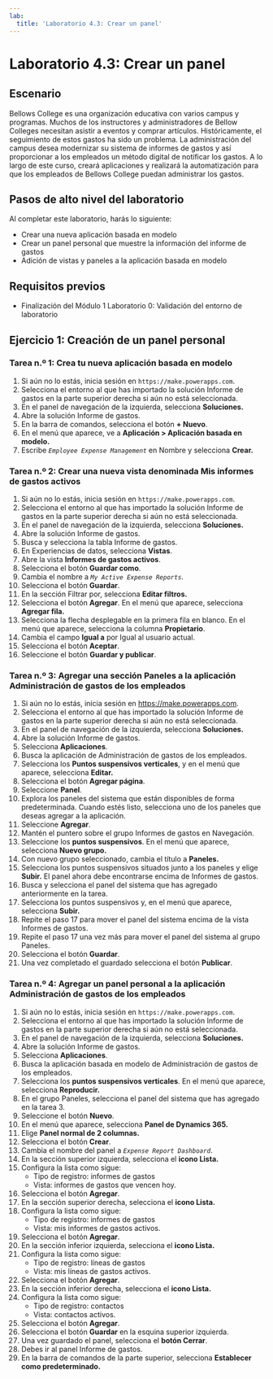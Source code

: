 ```yaml
---
lab:
  title: 'Laboratorio 4.3: Crear un panel'
---
```


# Laboratorio 4.3: Crear un panel 

## Escenario
Bellows College es una organización educativa con varios campus y programas. Muchos de los instructores y administradores de Bellow Colleges necesitan asistir a eventos y comprar artículos. Históricamente, el seguimiento de estos gastos ha sido un problema.
La administración del campus desea modernizar su sistema de informes de gastos y así proporcionar a los empleados un método digital de notificar los gastos.
A lo largo de este curso, creará aplicaciones y realizará la automatización para que los empleados de Bellows College puedan administrar los gastos.

## Pasos de alto nivel del laboratorio
Al completar este laboratorio, harás lo siguiente:
- Crear una nueva aplicación basada en modelo
- Crear un panel personal que muestre la información del informe de gastos
- Adición de vistas y paneles a la aplicación basada en modelo

## Requisitos previos
- Finalización del Módulo 1 Laboratorio 0: Validación del entorno de laboratorio

## Ejercicio 1: Creación de un panel personal

### Tarea n.º 1: Crea tu nueva aplicación basada en modelo
1. Si aún no lo estás, inicia sesión en `https://make.powerapps.com`.
2. Selecciona el entorno al que has importado la solución Informe de gastos en la parte superior derecha si aún no está seleccionada.
3. En el panel de navegación de la izquierda, selecciona **Soluciones.**
4. Abre la solución Informe de gastos.
5. En la barra de comandos, selecciona el botón **+ Nuevo**.
6. En el menú que aparece, ve a **Aplicación > Aplicación basada en modelo.**
7. Escribe *`Employee Expense Management`* en Nombre y selecciona **Crear.**

### Tarea n.º 2: Crear una nueva vista denominada Mis informes de gastos activos
1. Si aún no lo estás, inicia sesión en `https://make.powerapps.com`.
2. Selecciona el entorno al que has importado la solución Informe de gastos en la parte superior derecha si aún no está seleccionada.
3. En el panel de navegación de la izquierda, selecciona **Soluciones.**
4. Abre la solución Informe de gastos.
5. Busca y selecciona la tabla Informe de gastos.
6. En Experiencias de datos, selecciona **Vistas**.
7. Abre la vista **Informes de gastos activos**.
8. Selecciona el botón **Guardar como**.
9. Cambia el nombre a *`My Active Expense Reports`*.
10. Selecciona el botón **Guardar**.
11. En la sección Filtrar por, selecciona **Editar filtros.**
12. Selecciona el botón **Agregar**. En el menú que aparece, selecciona **Agregar fila.**
13. Selecciona la flecha desplegable en la primera fila en blanco. En el menú que aparece, selecciona la columna **Propietario**.
14. Cambia el campo **Igual a** por Igual al usuario actual.
15. Selecciona el botón **Aceptar**.
16. Seleccione el botón **Guardar y publicar**.

### Tarea n.º 3: Agregar una sección Paneles a la aplicación Administración de gastos de los empleados
1. Si aún no lo estás, inicia sesión en https://make.powerapps.com.
2. Selecciona el entorno al que has importado la solución Informe de gastos en la parte superior derecha si aún no está seleccionada.
3. En el panel de navegación de la izquierda, selecciona **Soluciones.**
4. Abre la solución Informe de gastos.
5. Selecciona **Aplicaciones**.
6. Busca la aplicación de Administración de gastos de los empleados.
7. Selecciona los **Puntos suspensivos verticales**, y en el menú que aparece, selecciona **Editar.**
8. Selecciona el botón **Agregar página**.
9. Seleccione **Panel**.
10. Explora los paneles del sistema que están disponibles de forma predeterminada. Cuando estés listo, selecciona uno de los paneles que deseas agregar a la aplicación.
11. Seleccione **Agregar**.
12. Mantén el puntero sobre el grupo Informes de gastos en Navegación.
13. Seleccione los **puntos suspensivos**. En el menú que aparece, selecciona **Nuevo grupo.**
14. Con nuevo grupo seleccionado, cambia el título a **Paneles.**
15. Selecciona los puntos suspensivos situados junto a los paneles y elige **Subir.** El panel ahora debe encontrarse encima de Informes de gastos.
16. Busca y selecciona el panel del sistema que has agregado anteriormente en la tarea.
17. Selecciona los puntos suspensivos y, en el menú que aparece, selecciona **Subir.**
18. Repite el paso 17 para mover el panel del sistema encima de la vista Informes de gastos.
19. Repite el paso 17 una vez más para mover el panel del sistema al grupo Paneles.
20. Selecciona el botón **Guardar**.
21. Una vez completado el guardado selecciona el botón **Publicar**.

### Tarea n.º 4: Agregar un panel personal a la aplicación Administración de gastos de los empleados
1. Si aún no lo estás, inicia sesión en `https://make.powerapps.com`.
2. Selecciona el entorno al que has importado la solución Informe de gastos en la parte superior derecha si aún no está seleccionada.
3. En el panel de navegación de la izquierda, selecciona **Soluciones.**
4. Abre la solución Informe de gastos.
5. Selecciona **Aplicaciones**.
6. Busca la aplicación basada en modelo de Administración de gastos de los empleados.
7. Selecciona los **puntos suspensivos verticales**. En el menú que aparece, selecciona **Reproducir.**
8. En el grupo Paneles, selecciona el panel del sistema que has agregado en la tarea 3.
9. Seleccione el botón **Nuevo**.
10. En el menú que aparece, selecciona **Panel de Dynamics 365.**
11. Elige **Panel normal de 2 columnas.**
12. Selecciona el botón **Crear**.
13. Cambia el nombre del panel a *`Expense Report Dashboard`*.
14. En la sección superior izquierda, selecciona el **icono Lista.**
15. Configura la lista como sigue:
    - Tipo de registro: informes de gastos
    - Vista: informes de gastos que vencen hoy.
16. Selecciona el botón **Agregar**.
17. En la sección superior derecha, selecciona el **icono Lista.**
18. Configura la lista como sigue:
    - Tipo de registro: informes de gastos
    - Vista: mis informes de gastos activos.
19. Selecciona el botón **Agregar**.
20. En la sección inferior izquierda, selecciona el **icono Lista.**
21. Configura la lista como sigue:
    - Tipo de registro: líneas de gastos
    - Vista: mis líneas de gastos activos.
22. Selecciona el botón **Agregar**.
23. En la sección inferior derecha, selecciona el **icono Lista.**
24. Configura la lista como sigue:
    - Tipo de registro: contactos
    - Vista: contactos activos.
25. Selecciona el botón **Agregar**.
26. Selecciona el botón **Guardar** en la esquina superior izquierda.
27. Una vez guardado el panel, selecciona el **botón Cerrar**.
28. Debes ir al panel Informe de gastos.
29. En la barra de comandos de la parte superior, selecciona **Establecer como predeterminado.**
